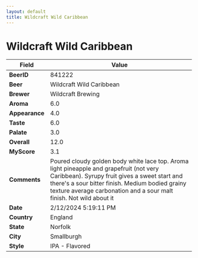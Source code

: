```yaml
---
layout: default
title: Wildcraft Wild Caribbean
---
```


# Wildcraft Wild Caribbean

| Field         | Value     |
|---------------|-----------|
| **BeerID** | 841222 |
| **Beer** | Wildcraft Wild Caribbean |
| **Brewer** | Wildcraft Brewing |
| **Aroma** | 6.0 |
| **Appearance** | 4.0 |
| **Taste** | 6.0 |
| **Palate** | 3.0 |
| **Overall** | 12.0 |
| **MyScore** | 3.1 |
| **Comments** | Poured cloudy golden body white lace top. Aroma light pineapple and grapefruit (not very Caribbean). Syrupy fruit gives a sweet start and there's a sour bitter finish. Medium bodied grainy texture average carbonation and a sour malt finish. Not wild about it |
| **Date** | 2/12/2024 5:19:11 PM |
| **Country** | England |
| **State** | Norfolk |
| **City** | Smallburgh |
| **Style** | IPA - Flavored |
